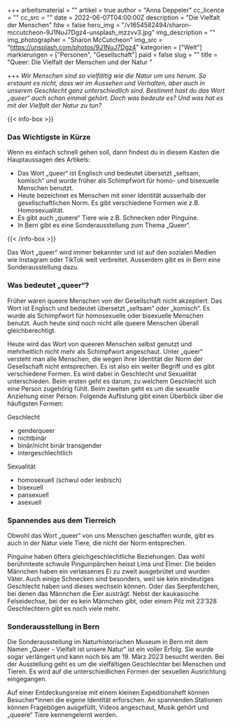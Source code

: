 +++
arbeitsmaterial = ""
artikel = true
author = "Anna Deppeler"
cc_licence = ""
cc_src = ""
date = 2022-06-07T04:00:00Z
description = "Die Vielfalt der Menschen"
fdw = false
hero_img = "/v1654582494/sharon-mccutcheon-9J1NuJ7Dgz4-unsplash_mzzvv3.jpg"
img_description = ""
img_photographer = "Sharon McCutcheon"
img_src = "https://unsplash.com/photos/9J1NuJ7Dgz4"
kategorien = ["Welt"]
markierungen = ["Personen", "Gesellschaft"]
paid = false
slug = ""
title = "Queer: Die Vielfalt der Menschen und der Natur "

+++
_Wir Menschen sind so vielfältig wie die Natur um uns herum. So erstaunt es nicht, dass wir im Aussehen und Verhalten, aber auch in unserem Geschlecht ganz unterschiedlich sind. Bestimmt hast du das Wort „queer“ auch schon einmal gehört. Doch was bedeute es? Und was hat es mit der Vielfalt der Natur zu tun?_

{{< info-box >}} <h3>Das Wichtigste in Kürze</h3>

<p>Wenn es einfach schnell gehen soll, dann findest du in diesem Kasten die Hauptaussagen des Artikels:</p>

<ul>

<li>Das Wort „queer“ ist Englisch und bedeutet übersetzt „seltsam, komisch“ und wurde früher als Schimpfwort für homo- und bisexuelle Menschen benutzt.</li>

<li>Heute bezeichnet es Menschen mit einer Identität ausserhalb der gesellschaftlichen Norm. Es gibt verschiedene Formen wie z.B. Homosexualität.</li>

<li>Es gibt auch „queere“ Tiere wie z.B. Schnecken oder Pinguine.</li>

<li>In Bern gibt es eine Sonderausstellung zum Thema „Queer“.</li>

</ul> {{< /info-box >}}

Das Wort „queer“ wird immer bekannter und ist auf den sozialen Medien wie Instagram oder TikTok weit verbreitet. Ausserdem gibt es in Bern eine Sonderausstellung dazu.

### Was bedeutet „queer“?

Früher waren queere Menschen von der Gesellschaft nicht akzeptiert. Das Wort ist Englisch und bedeutet übersetzt „seltsam“ oder „komisch“. Es wurde als Schimpfwort für homosexuelle oder bisexuelle Menschen benutzt. Auch heute sind noch nicht alle queere Menschen überall gleichberechtigt.

Heute wird das Wort von queeren Menschen selbst genutzt und mehrheitlich nicht mehr als Schimpfwort angeschaut. Unter „queer“ versteht man alle Menschen, die wegen ihrer Identität der Norm der Gesellschaft nicht entsprechen. Es ist also ein weiter Begriff und es gibt verschiedene Formen. Es wird dabei in Geschlecht und Sexualität unterschieden. Beim ersten geht es darum, zu welchem Geschlecht sich eine Person zugehörig fühlt. Beim zweiten geht es um die sexuelle Anziehung einer Person. Folgende Auflistung gibt einen Überblick über die häufigsten Formen:

Geschlecht

* genderqueer
* nichtbinär
* binär/nicht binär transgender
* intergeschlechtlich

Sexualität

* homosexuell (schwul oder lesbisch)
* bisexuell
* pansexuell
* asexuell

### Spannendes aus dem Tierreich

Obwohl das Wort „queer“ von uns Menschen geschaffen wurde, gibt es auch in der Natur viele Tiere, die nicht der Norm entsprechen.

Pinguine haben öfters gleichgeschlechtliche Beziehungen. Das wohl berühmteste schwule Pinguinpärchen heisst Lima und Elmer. Die beiden Männchen haben ein verlassenes Ei zu zweit ausgebrütet und wurden Väter. Auch einige Schnecken sind besonders, weil sie kein eindeutiges Geschlecht haben und dieses wechseln können. Oder das Seepferdchen, bei denen das Männchen die Eier austrägt. Nebst der kaukasische Felseidechse, bei der es kein Männchen gibt, oder einem Pilz mit 23‘328 Geschlechtern gibt es noch viele mehr.

### Sonderausstellung in Bern

Die Sonderausstellung im Naturhistorischen Museum in Bern mit dem Namen „Queer - Vielfalt ist unsere Natur“ ist ein voller Erfolg. Sie wurde sogar verlängert und kann noch bis am 19. März 2023 besucht werden. Bei der Ausstellung geht es um die vielfältigen Geschlechter bei Menschen und Tieren. Es wird auf die unterschiedlichen Formen der sexuellen Ausrichtung eingegangen.

Auf einer Entdeckungsreise mit einem kleinen Expeditionsheft können Besucher*innen die eigene Identität erforschen. An spannenden Stationen können Fragebögen ausgefüllt, Videos angeschaut, Musik gehört und „queere“ Tiere kennengelernt werden.